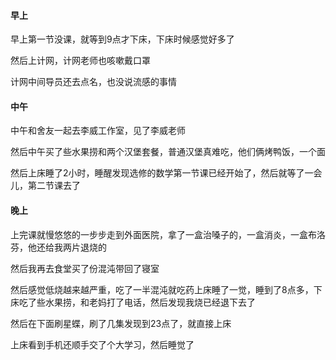 #### 早上

早上第一节没课，就等到9点才下床，下床时候感觉好多了

然后上计网，计网老师也咳嗽戴口罩

计网中间导员还去点名，也没说流感的事情

#### 中午

中午和舍友一起去李威工作室，见了李威老师

然后中午买了些水果捞和两个汉堡套餐，普通汉堡真难吃，他们俩烤鸭饭，一个面

然后上床睡了2小时，睡醒发现选修的数学第一节课已经开始了，然后就等了一会儿，第二节课去了

#### 晚上

上完课就慢悠悠的一步步走到外面医院，拿了一盒治嗓子的，一盒消炎，一盒布洛芬，他还给我两片退烧的

然后我再去食堂买了份混沌带回了寝室

然后感觉低烧越来越严重，吃了一半混沌就吃药上床睡了一觉，睡到了8点多，下床吃了些水果捞，和老妈打了电话，然后发现我烧已经退下去了

然后在下面刷星蝶，刷了几集发现到23点了，就直接上床

上床看到手机还顺手交了个大学习，然后睡觉了